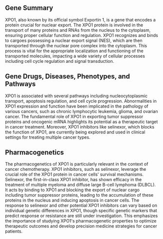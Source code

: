 ## Gene Summary
XPO1, also known by its official symbol Exportin 1, is a gene that encodes a protein crucial for nuclear export. The XPO1 protein is involved in the transport of many proteins and RNAs from the nucleus to the cytoplasm, ensuring proper cellular function and regulation. XPO1 recognizes and binds to cargoes possessing a nuclear export signal (NES), which are then transported through the nuclear pore complex into the cytoplasm. This process is vital for the appropriate localization and functioning of the transported molecules, impacting a wide variety of cellular processes including cell cycle regulation and signal transduction.

## Gene Drugs, Diseases, Phenotypes, and Pathways
XPO1 is associated with several pathways including nucleocytoplasmic transport, apoptosis regulation, and cell cycle progression. Abnormalities in XPO1 expression and function have been implicated in the pathology of various cancers, such as chronic lymphocytic leukemia, glioma, and ovarian cancer. The fundamental role of XPO1 in exporting tumor suppressor proteins and oncogenic mRNA highlights its potential as a therapeutic target in cancer treatment. Moreover, XPO1 inhibitors like selinexor, which blocks the function of XPO1, are currently being explored and used in clinical settings for treating multiple cancer types.

## Pharmacogenetics
The pharmacogenetics of XPO1 is particularly relevant in the context of cancer chemotherapy. XPO1 inhibitors, such as selinexor, leverage the crucial role of the XPO1 protein in cancer cells' survival mechanisms. Selinexor, the first-in-class XPO1 inhibitor, has shown efficacy in the treatment of multiple myeloma and diffuse large B-cell lymphoma (DLBCL). It acts by binding to XPO1 and blocking the export of nuclear cargo including tumor suppressor proteins, leading to the accumulation of these proteins in the nucleus and inducing apoptosis in cancer cells. The response to selinexor and other potential XPO1 inhibitors can vary based on individual genetic differences in XPO1, though specific genetic markers that predict response or resistance are still under investigation. This emphasizes the importance of studying XPO1's pharmacogenetic properties to optimize therapeutic outcomes and develop precision medicine strategies for cancer patients.